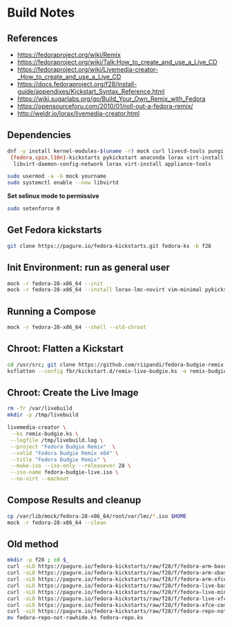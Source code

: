 # Build Notes

## References

- <https://fedoraproject.org/wiki/Remix>
- <https://fedoraproject.org/wiki/Talk:How_to_create_and_use_a_Live_CD>
- <https://fedoraproject.org/wiki/Livemedia-creator-_How_to_create_and_use_a_Live_CD>
- <https://docs.fedoraproject.org/f28/install-guide/appendixes/Kickstart_Syntax_Reference.html>
- <https://wiki.sugarlabs.org/go/Build_Your_Own_Remix_with_Fedora>
- <https://opensourceforu.com/2010/01/roll-out-a-fedora-remix/>
- <http://weldr.io/lorax/livemedia-creator.html>

## Dependencies

```bash
dnf -y install kernel-modules-$(uname -r) mock curl livecd-tools pungi \
 {fedora,spin,l10n}-kickstarts pykickstart anaconda lorax virt-install \
  libvirt-daemon-config-network lorax virt-install appliance-tools
```

```bash
sudo usermod -a -G mock yourname
sudo systemctl enable --now libvirtd
```

**Set selinux mode to permissive**

```bash
sudo setenforce 0
```

## Get Fedora kickstarts

```bash
git clone https://pagure.io/fedora-kickstarts.git fedora-ks -b f28
```

## Init Environment: run as general user

```bash
mock -r fedora-28-x86_64 --init
mock -r fedora-28-x86_64 --install lorax-lmc-novirt vim-minimal pykickstart git
```

## Running a Compose

```bash
mock -r fedora-28-x86_64 --shell --old-chroot
```

## Chroot: Flatten a Kickstart

```bash
cd /usr/src; git clone https://github.com/riipandi/fedora-budgie-remix.git fbr
ksflatten --config fbr/kickstart.d/remix-live-budgie.ks -o remix-budgie.ks --version F28
```

## Chroot: Create the Live Image

```bash
rm -fr /var/livebuild
mkdir -p /tmp/livebuild

livemedia-creator \
 --ks remix-budgie.ks \
 --logfile /tmp/livebuild.log \
 --project "Fedora Budgie Remix"  \
 --volid "Fedora Budgie Remix x64" \
 --title "Fedora Budgie Remix" \
 --make-iso --iso-only --releasever 28 \
 --iso-name fedora-budgie-live.iso \
 --no-virt --macboot
```

## Compose Results and cleanup

```bash
cp /var/lib/mock/fedora-28-x86_64/root/var/lmc/*.iso $HOME
mock -r fedora-28-x86_64 --clean
```

## Old method

```bash
mkdir -p f28 ; cd $_
curl -sLO https://pagure.io/fedora-kickstarts/raw/f28/f/fedora-arm-base.ks
curl -sLO https://pagure.io/fedora-kickstarts/raw/f28/f/fedora-arm-xbase.ks
curl -sLO https://pagure.io/fedora-kickstarts/raw/f28/f/fedora-arm-xfce.ks
curl -sLO https://pagure.io/fedora-kickstarts/raw/f28/f/fedora-live-base.ks
curl -sLO https://pagure.io/fedora-kickstarts/raw/f28/f/fedora-live-minimization.ks
curl -sLO https://pagure.io/fedora-kickstarts/raw/f28/f/fedora-live-xfce.ks
curl -sLO https://pagure.io/fedora-kickstarts/raw/f28/f/fedora-xfce-common.ks
curl -sLO https://pagure.io/fedora-kickstarts/raw/f28/f/fedora-repo-not-rawhide.ks
mv fedora-repo-not-rawhide.ks fedora-repo.ks
```
